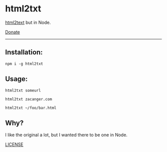 # html2txt

[html2text](https://github.com/aaronsw/html2text) but in Node.

[Donate](https://ko-fi.com/zacanger)

--------

## Installation:

`npm i -g html2txt`

## Usage:

`html2txt someurl`

`html2txt zacanger.com`

`html2txt ~/foo/bar.html`

## Why?

I like the original a lot, but I wanted there to be one in Node.

[LICENSE](./LICENSE.md)
